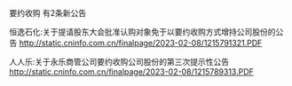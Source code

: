 要约收购 有2条新公告 

恒逸石化:关于提请股东大会批准认购对象免于以要约收购方式增持公司股份的公告 http://static.cninfo.com.cn/finalpage/2023-02-08/1215791321.PDF 

人人乐:关于永乐商管公司要约收购公司股份的第三次提示性公告 http://static.cninfo.com.cn/finalpage/2023-02-08/1215789313.PDF 

